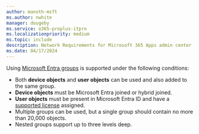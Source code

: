 ```yaml
---
author: manoth-msft
ms.author: nwhite
manager: dougeby
ms.service: o365-proplus-itpro
ms.localizationpriority: medium
ms.topic: include
description: Network Requirements for Microsoft 365 Apps admin center 
ms.date: 04/17/2024
---
```


Using [Microsoft Entra groups](/entra/fundamentals/concept-learn-about-groups) is supported under the following conditions:

- Both **device objects** and **user objects** can be used and also added to the same group.
- **Device objects** must be Microsoft Entra joined or hybrid joined.
- **User objects** must be present in Microsoft Entra ID and have a [supported license](#licensing-requirements) assigned.
- Multiple groups can be used, but a single group should contain no more than 20,000 objects.
- Nested groups support up to three levels deep.
